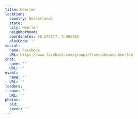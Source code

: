 ```yaml
---
title: Heerlen
location:
  country: Netherlands
  state: 
  city: Heerlen
  neighborhood: 
  coordinates: 50.876277, 5.982795
  plusCode: ''
social:
  name: Facebook
  URL: https://www.facebook.com/groups/freecodecamp.heerlen
chat:
  name: ''
  URL: ''
event:
  name: ''
  URL: ''
leaders:
- name: ''
  URL: ''
photos:
  old: 
  cover: ''
---
```

